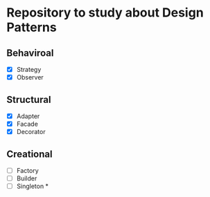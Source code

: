 # Repository to study about Design Patterns

## Behaviroal
- [x] Strategy  
- [x] Observer  
## Structural
- [x] Adapter  
- [x] Facade  
- [x] Decorator  
## Creational
- [ ] Factory  
- [ ] Builder  
- [ ] Singleton *
